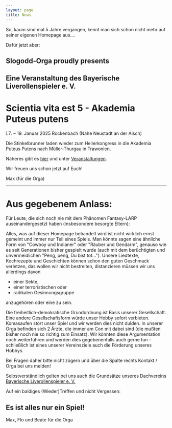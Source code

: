 ```yaml
---
layout: page
title: News
---
```

So, kaum sind mal 5 Jahre vergangen, kennt man sich schon nicht mehr auf seiner eigenen Homepage aus....

Dafür jetzt aber:

Slogodd-Orga proudly presents
-----------------------------
Eine Veranstaltung des Bayerische Liverollenspieler e. V.            
---------------------------------------------------------

Scientia vita est 5 - Akademia Puteus putens
============================================

17. – 19. Januar  2025
Rockenbach (Nähe Neustadt an der Aisch)

Die Stinkelbrunner laden wieder zum Heilerkongress in die Akademia Puteus Putens nach Müller-Thurgau in Trawonien. 

Näheres gibt es [hier](flyer/Flyer_SVE5.1_2025.pdf) und unter [Veranstaltungen](wiki/Veranstaltungen.md).

Wir freuen uns schon jetzt auf Euch!


Max (für die Orga)

---

Aus gegebenem Anlass:
=====================

Für Leute, die sich noch nie mit dem Phänomen Fantasy-LARP auseinandergesetzt haben (insbesondere besorgte Eltern): 

Alles, was auf dieser Homepage behandelt wird ist nicht wirklich ernst gemeint und immer nur Teil eines Spiels. Man könnte sagen eine ähnliche Form von "Cowboy und Indianer" oder "Räuber und Gendarm", genauso wie es seit Generationen bisher gespielt wurde (auch mit dem berüchtigten und unvermeidlichen "Peng, peng, Du bist tot..."). 
Unsere Liedtexte, Kochrezepte und Geschichten können schon den guten Geschmack verletzen, das wollen wir nicht bestreiten, distanzieren müssen wir uns allerdings davon

* einer Sekte,
* einer terroristischen oder
* radikalen Gesinnungsgruppe

anzugehören oder eine zu sein. 

Die freiheitlich-demokratische Grundordnung ist Basis unserer Gesellschaft. Eine andere Gesellschaftsform würde unser Hobby sofort verbieten. 
Komasaufen stört unser Spiel und wir werden dies nicht dulden. In unserer Orga befinden sich 2 Ärzte, die immer am Con mit dabei sind (die mußten bisher noch nie so richtig zum Einsatz). Wir könnten diese Argumentation noch weiterführen und werden dies gegebenenfalls auch gerne tun - schließlich ist eines unserer Vereinsziele auch die Förderung unseres Hobbys. 

Bei Fragen daher bitte nicht zögern und über die Spalte rechts Kontakt / Orga bei uns melden! 

Selbstverständlich gelten bei uns auch die Grundsätze unseres Dachvereins [Bayerische Liverollenspieler e. V. ](http://www.bayerischeliverollenspieler.de/Struktur)

Auf ein baldiges (Wieder)Treffen 
und nicht Vergessen: 

Es ist alles nur ein Spiel! 
---------------------------

Max, Flo und Beate für die Orga 
